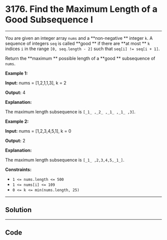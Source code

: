 # 3176. Find the Maximum Length of a Good Subsequence I

---

You are given an integer array `nums` and a **non-negative ** integer `k`. A sequence of integers `seq` is called **good ** if there are **at most ** `k` indices `i` in the range `[0, seq.length - 2]` such that `seq[i] != seq[i + 1]`.

Return the **maximum ** possible length of a **good ** subsequence of `nums`.

 

**Example 1:**

**Input:** nums = [1,2,1,1,3], k = 2

**Output:** 4

**Explanation:**

The maximum length subsequence is `[_1_ ,_2_ ,_1_ ,_1_ ,3]`.

**Example 2:**

**Input:** nums = [1,2,3,4,5,1], k = 0

**Output:** 2

**Explanation:**

The maximum length subsequence is `[_1_ ,2,3,4,5,_1_]`.

 

**Constraints:**

  * `1 <= nums.length <= 500`
  * `1 <= nums[i] <= 109`
  * `0 <= k <= min(nums.length, 25)`

---

## Solution



---

## Code
```python


```